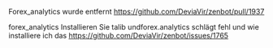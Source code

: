 Forex_analytics wurde entfernt
https://github.com/DeviaVir/zenbot/pull/1937

forex_analytics Installieren Sie talib undforex.analytics schlägt fehl und wie installiere ich das
https://github.com/DeviaVir/zenbot/issues/1765
